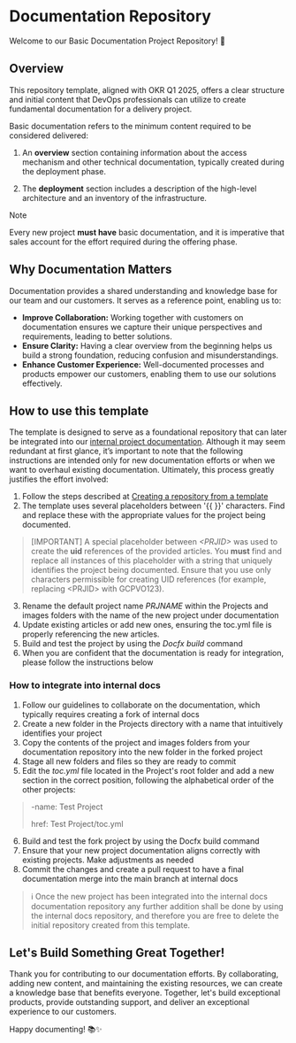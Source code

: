 # Documentation Repository

Welcome to our Basic Documentation Project Repository! 🚀

## Overview

This repository template, aligned with OKR Q1 2025, offers a clear structure and initial content that DevOps professionals can utilize to create fundamental documentation for a delivery project.

Basic documentation refers to the minimum content required to be considered delivered:

1. An **overview** section containing information about the access mechanism and other technical documentation, typically created during the deployment phase.

2. The **deployment** section includes a description of the high-level architecture and an inventory of the infrastructure.

> [!NOTE]
> Every new project **must have** basic documentation, and it is imperative that sales account for the effort required during the offering phase.


## Why Documentation Matters

Documentation provides a shared understanding and knowledge base for our team and our customers. It serves as a reference point, enabling us to:

- **Improve Collaboration:** Working together with customers on documentation ensures we capture their unique perspectives and requirements, leading to better solutions.
- **Ensure Clarity:** Having a clear overview from the beginning helps us build a strong foundation, reducing confusion and misunderstandings.
- **Enhance Customer Experience:** Well-documented processes and products empower our customers, enabling them to use our solutions effectively.

## How to use this template

The template is designed to serve as a foundational repository that can later be integrated into our [internal project documentation](https://internaldocs.skyline.be/Projects/Projects.html). Although it may seem redundant at first glance, it’s important to note that the following instructions are intended only for new documentation efforts or when we want to overhaul existing documentation. Ultimately, this process greatly justifies the effort involved:

1. Follow the steps described at [Creating a repository from a template](https://docs.github.com/en/repositories/creating-and-managing-repositories/creating-a-repository-from-a-template#creating-a-repository-from-a-template)
2. The template uses several placeholders between '{{ }}' characters. Find and replace these with the appropriate values for the project being documented.
> [IMPORTANT] A special placeholder between _\<PRJID\>_ was used to create the **uid** references of the provided articles. You **must** find and replace all instances of this placeholder with a string that uniquely identifies the project being documented. Ensure that you use only characters permissible for creating UID references (for example, replacing \<PRJID\> with GCPVO123).
3. Rename the default project name _PRJNAME_ within the Projects and images folders with the name of the new project under documentation
4. Update existing articles or add new ones, ensuring the toc.yml file is properly referencing the new articles.
4. Build and test the project by using the _Docfx build_ command
5. When you are confident that the documentation is ready for integration, please follow the instructions below

### How to integrate into internal docs
1. Follow our guidelines to collaborate on the documentation, which typically requires creating a fork of internal docs
2. Create a new folder in the Projects directory with a name that intuitively identifies your project
3. Copy the contents of the project and images folders from your documentation repository into the new folder in the forked project
4. Stage all new folders and files so they are ready to commit 
5. Edit the _toc.yml_ file located in the Project's root folder and add a new section in the correct position, following the alphabetical order of the other projects:
> -name: Test Project
> 
> href: Test Project/toc.yml

6. Build and test the fork project by using the Docfx build command
7. Ensure that your new project documentation aligns correctly with existing projects. Make adjustments as needed
8. Commit the changes and create a pull request to have a final documentation merge into the main branch at internal docs
> ℹ️ Once the new project has been integrated into the internal docs documentation repository any further addition shall be done by using the internal docs repository, and therefore you are free to delete the initial repository created from this template.

## Let's Build Something Great Together!

Thank you for contributing to our documentation efforts. By collaborating, adding new content, and maintaining the existing resources, we can create a knowledge base that benefits everyone. Together, let's build exceptional products, provide outstanding support, and deliver an exceptional experience to our customers.

Happy documenting! 📚✨
